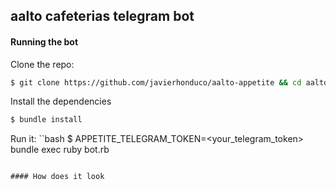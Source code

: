 ## aalto cafeterias telegram bot

#### Running the bot
Clone the repo:
```bash
$ git clone https://github.com/javierhonduco/aalto-appetite && cd aalto-appetite
```
Install the dependencies
```bash
$ bundle install
```
Run it:
``bash
$ APPETITE_TELEGRAM_TOKEN=<your_telegram_token> bundle exec ruby bot.rb
```

#### How does it look




